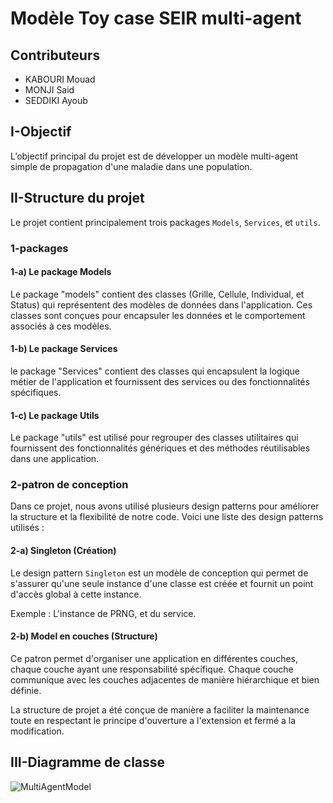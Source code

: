 
# Modèle Toy case SEIR multi-agent






## Contributeurs
* KABOURI Mouad
* MONJI Said
* SEDDIKI Ayoub
## I-Objectif
L’objectif principal du projet est de développer un modèle multi-agent simple de propagation d'une maladie dans une population. 
## II-Structure du projet
Le projet contient principalement trois packages ``Models``, ``Services``, et ``utils``.
### 1-packages
#### 1-a) Le package Models 
Le package "models" contient des classes (Grille, Cellule, Individual, et Status) qui représentent des modèles de données dans l'application. Ces classes sont conçues pour encapsuler les données et le comportement associés à ces modèles.

#### 1-b) Le package Services
le package "Services" contient des classes qui encapsulent la logique métier de l'application et fournissent des services ou des fonctionnalités spécifiques.

#### 1-c) Le package Utils
Le package "utils" est  utilisé pour regrouper des classes utilitaires qui fournissent des fonctionnalités génériques et des méthodes réutilisables dans une application.

### 2-patron de conception

Dans ce projet, nous avons utilisé plusieurs design patterns pour améliorer la structure et la flexibilité de notre code. Voici une liste des design patterns utilisés :
#### 2-a) Singleton (Création) 
Le design pattern ``Singleton`` est un modèle de conception qui permet de s'assurer qu'une seule instance d'une classe est créée et fournit un point d'accès global à cette instance.

Exemple : L'instance de PRNG, et du service.

#### 2-b) Model en couches (Structure)
Ce patron permet d'organiser une application en différentes couches, chaque couche ayant une responsabilité spécifique. Chaque couche communique avec les couches adjacentes de manière hiérarchique et bien définie.

La structure de projet a été conçue de manière a faciliter la maintenance toute en respectant le principe d'ouverture a l'extension et fermé a la modification.

## III-Diagramme de classe

![MultiAgentModel](https://github.com/Callme7liwa/MultiAgentModel-ToyCaseSeir/assets/118975773/6b266735-b6a2-45a6-90d4-b1c2f70cd70c)
